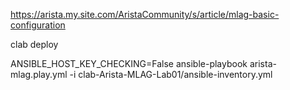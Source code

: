 https://arista.my.site.com/AristaCommunity/s/article/mlag-basic-configuration

clab deploy

ANSIBLE_HOST_KEY_CHECKING=False ansible-playbook arista-mlag.play.yml -i clab-Arista-MLAG-Lab01/ansible-inventory.yml
